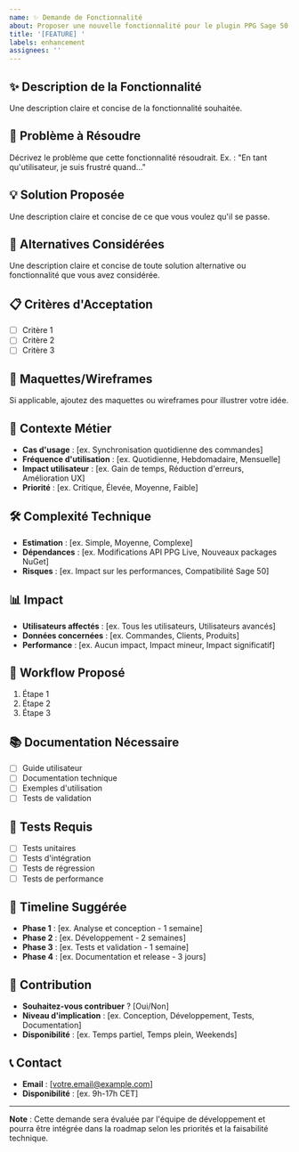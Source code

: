 ```yaml
---
name: ✨ Demande de Fonctionnalité
about: Proposer une nouvelle fonctionnalité pour le plugin PPG Sage 50 ERP
title: '[FEATURE] '
labels: enhancement
assignees: ''
---
```


## ✨ Description de la Fonctionnalité
Une description claire et concise de la fonctionnalité souhaitée.

## 🎯 Problème à Résoudre
Décrivez le problème que cette fonctionnalité résoudrait. Ex. : "En tant qu'utilisateur, je suis frustré quand..."

## 💡 Solution Proposée
Une description claire et concise de ce que vous voulez qu'il se passe.

## 🔄 Alternatives Considérées
Une description claire et concise de toute solution alternative ou fonctionnalité que vous avez considérée.

## 📋 Critères d'Acceptation
- [ ] Critère 1
- [ ] Critère 2
- [ ] Critère 3

## 🎨 Maquettes/Wireframes
Si applicable, ajoutez des maquettes ou wireframes pour illustrer votre idée.

## 🔗 Contexte Métier
- **Cas d'usage** : [ex. Synchronisation quotidienne des commandes]
- **Fréquence d'utilisation** : [ex. Quotidienne, Hebdomadaire, Mensuelle]
- **Impact utilisateur** : [ex. Gain de temps, Réduction d'erreurs, Amélioration UX]
- **Priorité** : [ex. Critique, Élevée, Moyenne, Faible]

## 🛠️ Complexité Technique
- **Estimation** : [ex. Simple, Moyenne, Complexe]
- **Dépendances** : [ex. Modifications API PPG Live, Nouveaux packages NuGet]
- **Risques** : [ex. Impact sur les performances, Compatibilité Sage 50]

## 📊 Impact
- **Utilisateurs affectés** : [ex. Tous les utilisateurs, Utilisateurs avancés]
- **Données concernées** : [ex. Commandes, Clients, Produits]
- **Performance** : [ex. Aucun impact, Impact mineur, Impact significatif]

## 🔄 Workflow Proposé
1. Étape 1
2. Étape 2
3. Étape 3

## 📚 Documentation Nécessaire
- [ ] Guide utilisateur
- [ ] Documentation technique
- [ ] Exemples d'utilisation
- [ ] Tests de validation

## 🧪 Tests Requis
- [ ] Tests unitaires
- [ ] Tests d'intégration
- [ ] Tests de régression
- [ ] Tests de performance

## 📅 Timeline Suggérée
- **Phase 1** : [ex. Analyse et conception - 1 semaine]
- **Phase 2** : [ex. Développement - 2 semaines]
- **Phase 3** : [ex. Tests et validation - 1 semaine]
- **Phase 4** : [ex. Documentation et release - 3 jours]

## 🤝 Contribution
- **Souhaitez-vous contribuer** ? [Oui/Non]
- **Niveau d'implication** : [ex. Conception, Développement, Tests, Documentation]
- **Disponibilité** : [ex. Temps partiel, Temps plein, Weekends]

## 📞 Contact
- **Email** : [votre.email@example.com]
- **Disponibilité** : [ex. 9h-17h CET]

---

**Note** : Cette demande sera évaluée par l'équipe de développement et pourra être intégrée dans la roadmap selon les priorités et la faisabilité technique.
